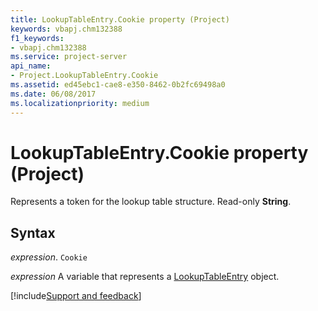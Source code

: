 ```yaml
---
title: LookupTableEntry.Cookie property (Project)
keywords: vbapj.chm132388
f1_keywords:
- vbapj.chm132388
ms.service: project-server
api_name:
- Project.LookupTableEntry.Cookie
ms.assetid: ed45ebc1-cae8-e350-8462-0b2fc69498a0
ms.date: 06/08/2017
ms.localizationpriority: medium
---
```



# LookupTableEntry.Cookie property (Project)

Represents a token for the lookup table structure. Read-only **String**.


## Syntax

_expression_. `Cookie`

_expression_ A variable that represents a [LookupTableEntry](./Project.LookupTableEntry.md) object.

[!include[Support and feedback](~/includes/feedback-boilerplate.md)]
